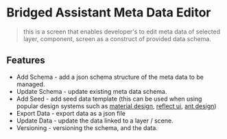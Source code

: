 # Bridged Assistant Meta Data Editor
> this is a screen that enables developer's to edit meta data of selected layer, component, screen as a construct of provided data schema.


## Features
- Add Schema - add a json schema structure of the meta data to be managed.
- Update Schema - update existing meta data schema.
- Add Seed - add seed data template (this can be used when using popular design systems such as [material design](https://material.io), [reflect ui](https://reflect-ui.com), [ant design](https://ant.design))
- Export Data - export data as a json file
- Update Data - update the data linked to a layer / scene.
- Versioning - versioning the schema, and the data.